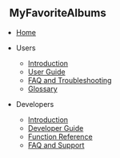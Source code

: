 <!-- _sidebar.md -->

## &nbsp; MyFavoriteAlbums

* [Home](README.md)

* Users

  * [Introduction](UserIntroduction.md)
  * [User Guide](UserGuide.md)
  * [FAQ and Troubleshooting](TroubleshootingAndFAQ.md)
  * [Glossary](Glossary.md)
  
* Developers

  * [Introduction](DeveloperIntroduction.md)
  * [Developer Guide](DeveloperGuide.md)
  * [Function Reference](FunctionReference.md)
  * [FAQ and Support](FAQandSupport.md)
